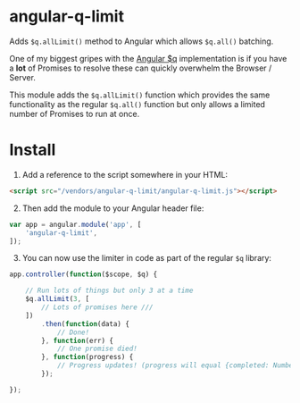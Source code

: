 angular-q-limit
===============
Adds `$q.allLimit()` method to Angular which allows `$q.all()` batching.

One of my biggest gripes with the [Angular $q](https://github.com/angular/angular.js/blob/v1.5.8/src/ng/q.js) implementation is if you have a **lot** of Promises to resolve these can quickly overwhelm the Browser / Server.

This module adds the `$q.allLimit()` function which provides the same functionality as the regular `$q.all()` function but only allows a limited number of Promises to run at once.


Install
=======
1. Add a reference to the script somewhere in your HTML:

```html
<script src="/vendors/angular-q-limit/angular-q-limit.js"></script>
```


2. Then add the module to your Angular header file:

```javascript
var app = angular.module('app', [
	'angular-q-limit',
]);
```


3. You can now use the limiter in code as part of the regular `$q` library:

```javascript
app.controller(function($scope, $q) {

	// Run lots of things but only 3 at a time
	$q.allLimit(3, [
		// Lots of promises here ///
	])
		.then(function(data) {
			// Done!
		}, function(err) {
			// One promise died!
		}, function(progress) {
			// Progress updates! (progress will equal {completed: Number, count: Number, limit: Number})
		});

});
```
